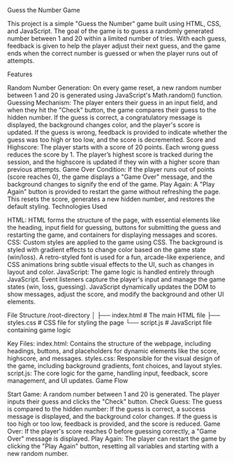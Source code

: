 Guess the Number Game

This project is a simple "Guess the Number" game built using HTML, CSS, and JavaScript. The goal of the game is to guess a randomly generated number between 1 and 20 within a limited number of tries. With each guess, feedback is given to help the player adjust their next guess, and the game ends when the correct number is guessed or when the player runs out of attempts.

Features

Random Number Generation:
On every game reset, a new random number between 1 and 20 is generated using JavaScript's Math.random() function.
Guessing Mechanism:
The player enters their guess in an input field, and when they hit the "Check" button, the game compares their guess to the hidden number.
If the guess is correct, a congratulatory message is displayed, the background changes color, and the player's score is updated.
If the guess is wrong, feedback is provided to indicate whether the guess was too high or too low, and the score is decremented.
Score and Highscore:
The player starts with a score of 20 points. Each wrong guess reduces the score by 1.
The player’s highest score is tracked during the session, and the highscore is updated if they win with a higher score than previous attempts.
Game Over Condition:
If the player runs out of points (score reaches 0), the game displays a "Game Over" message, and the background changes to signify the end of the game.
Play Again:
A "Play Again" button is provided to restart the game without refreshing the page. This resets the score, generates a new hidden number, and restores the default styling.
Technologies Used

HTML:
HTML forms the structure of the page, with essential elements like the heading, input field for guessing, buttons for submitting the guess and restarting the game, and containers for displaying messages and scores.
CSS:
Custom styles are applied to the game using CSS. The background is styled with gradient effects to change color based on the game state (win/loss).
A retro-styled font is used for a fun, arcade-like experience, and CSS animations bring subtle visual effects to the UI, such as changes in layout and color.
JavaScript:
The game logic is handled entirely through JavaScript. Event listeners capture the player's input and manage the game states (win, loss, guessing).
JavaScript dynamically updates the DOM to show messages, adjust the score, and modify the background and other UI elements.

File Structure
/root-directory
│
├── index.html          # The main HTML file
├── styles.css          # CSS file for styling the page
└── script.js           # JavaScript file containing game logic

Key Files:
index.html: Contains the structure of the webpage, including headings, buttons, and placeholders for dynamic elements like the score, highscore, and messages.
styles.css: Responsible for the visual design of the game, including background gradients, font choices, and layout styles.
script.js: The core logic for the game, handling input, feedback, score management, and UI updates.
Game Flow

Start Game:
A random number between 1 and 20 is generated.
The player inputs their guess and clicks the "Check" button.
Check Guess:
The guess is compared to the hidden number:
If the guess is correct, a success message is displayed, and the background color changes.
If the guess is too high or too low, feedback is provided, and the score is reduced.
Game Over:
If the player's score reaches 0 before guessing correctly, a "Game Over" message is displayed.
Play Again:
The player can restart the game by clicking the "Play Again" button, resetting all variables and starting with a new random number.
